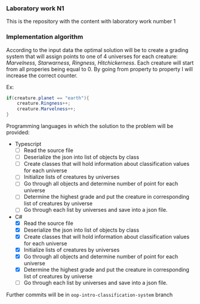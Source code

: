 ### Laboratory work N1

This is the repository with the content with laboratory work number 1

### Implementation algorithm

According to the input data the optimal solution will be to create a grading system that will assign points to one of 4 universes for each creature: _Marvelness, Starwarness, Ringness, Hitchickerness_. Each creature will start from all properies being equal to 0. By going from property to property I will increase the correct counter.

Ex:

```cs
if(creature.planet == "earth"){
    creature.Ringness++;
    creature.Marvelness++;
}
```

Programming languages in which the solution to the problem will be provided:

- Typescript 
  - [ ] Read the source file
  - [ ] Deserialize the json into list of objects by class
  - [ ] Create classes that will hold information about classification values for each universe
  - [ ] Initialize lists of creatures by universes
  - [ ] Go through all objects and determine number of point for each universe
  - [ ] Determine the highest grade and put the creature in corresponding list of creatures by universe
  - [ ] Go through each list by universes and save into a json file.
- C#
  - [x] Read the source file
  - [x] Deserialize the json into list of objects by class
  - [x] Create classes that will hold information about classification values for each universe
  - [x] Initialize lists of creatures by universes
  - [x] Go through all objects and determine number of point for each universe
  - [x] Determine the highest grade and put the creature in corresponding list of creatures by universe
  - [ ] Go through each list by universes and save into a json file.

Further commits will be in `oop-intro-classification-system` branch
